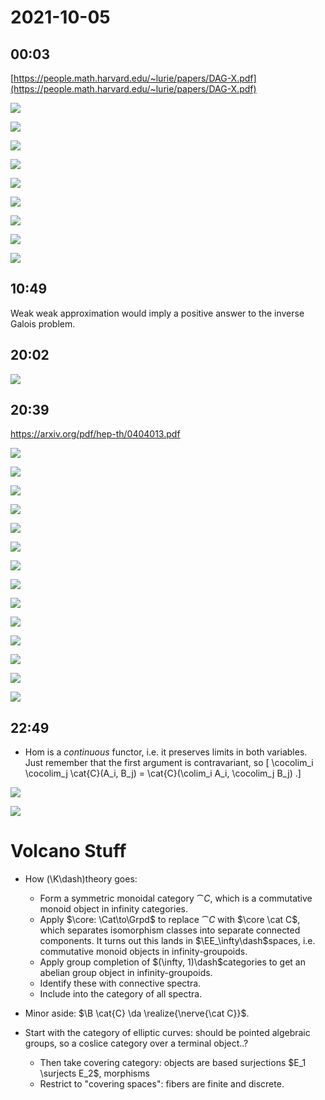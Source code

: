 # 2021-10-05

## 00:03

[https://people.math.harvard.edu/~lurie/papers/DAG-X.pdf](https://people.math.harvard.edu/~lurie/papers/DAG-X.pdf)

![](_attachments/2021-10-05_00-03-49.png)

![](_attachments/2021-10-05_00-05-28.png)

![](_attachments/2021-10-05_00-08-54.png)

![](_attachments/2021-10-05_00-19-40.png)

![](_attachments/2021-10-05_00-21-36.png)

![](_attachments/2021-10-05_00-28-30.png)

![](_attachments/2021-10-05_00-30-48.png)

![](_attachments/2021-10-05_00-33-46.png)

![](_attachments/2021-10-05_00-34-14.png)

## 10:49

Weak weak approximation would imply a positive answer to the inverse Galois problem.

## 20:02


![](_attachments/2021-10-05_20-02-50.png)

## 20:39

<https://arxiv.org/pdf/hep-th/0404013.pdf>


![](_attachments/2021-10-05_20-39-39.png)

![](_attachments/2021-10-05_20-40-20.png)

![](_attachments/2021-10-05_20-41-16.png)

![](_attachments/2021-10-05_20-41-33.png)

![](_attachments/2021-10-05_20-41-56.png)

![](_attachments/2021-10-05_20-42-42.png)

![](_attachments/2021-10-05_20-43-37.png)

![](_attachments/2021-10-05_20-44-09.png)

![](_attachments/2021-10-05_20-44-36.png)

![](_attachments/2021-10-05_20-45-25.png)

![](_attachments/2021-10-05_20-46-47.png)

![](_attachments/2021-10-05_20-48-43.png)

![](_attachments/2021-10-05_20-51-54.png)

![](_attachments/2021-10-05_20-51-38.png)

## 22:49

- Hom is a *continuous* functor, i.e. it preserves limits in both variables.
  Just remember that the first argument is contravariant, so
  \[
  \cocolim_i \cocolim_j \cat{C}(A_i, B_j) = \cat{C}(\colim_i A_i, \cocolim_j B_j)
  .\]

![](_attachments/2021-10-05_23-01-03.png)

![](_attachments/2021-10-05_23-04-52.png)

# Volcano Stuff

- How \(\K\dash\)theory goes:
  - Form a symmetric monoidal category $\cat{C}$, which is a commutative monoid object in infinity categories.
  - Apply $\core: \Cat\to\Grpd$ to replace $\cat C$ with $\core \cat C$, which separates isomorphism classes into separate connected components.
  It turns out this lands in $\EE_\infty\dash$spaces, i.e. commutative monoid objects in infinity-groupoids.
  - Apply group completion of $(\infty, 1)\dash$categories to get an abelian group object in infinity-groupoids.
  - Identify these with connective spectra.
  - Include into the category of all spectra.

- Minor aside: $\B \cat{C} \da \realize{\nerve{\cat C}}$.


- Start with the category of elliptic curves: should be pointed algebraic groups, so a coslice category over a terminal object..?
  - Then take covering category: objects are based surjections $E_1 \surjects E_2$, morphisms 
  - Restrict to "covering spaces": fibers are finite and discrete.

